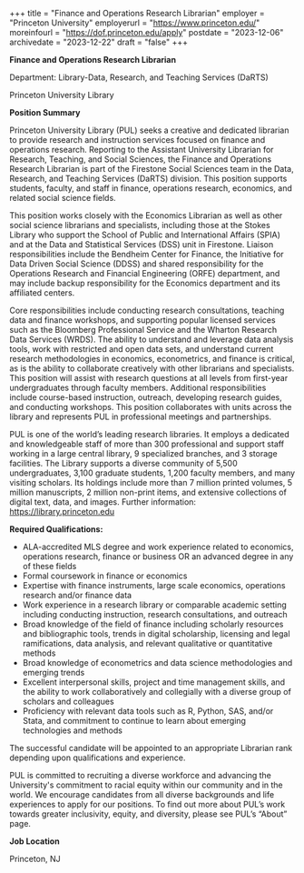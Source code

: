 +++
title = "Finance and Operations Research Librarian"
employer = "Princeton University"
employerurl = "https://www.princeton.edu/"
moreinfourl = "https://dof.princeton.edu/apply"
postdate = "2023-12-06"
archivedate = "2023-12-22"
draft = "false"
+++

**Finance and Operations Research Librarian**

Department:    Library-Data, Research, and Teaching Services (DaRTS)

Princeton University Library

**Position Summary** 

Princeton University Library (PUL) seeks a creative and dedicated librarian to provide research and instruction services focused on finance and operations research.  Reporting to the Assistant University Librarian for Research, Teaching, and Social Sciences, the Finance and Operations Research Librarian is part of the Firestone Social Sciences team in the Data, Research, and Teaching Services (DaRTS) division. This position supports students, faculty, and staff in finance, operations research, economics, and related social science fields. 

This position works closely with the Economics Librarian as well as other social science librarians and specialists, including those at the Stokes Library who support the School of Public and International Affairs (SPIA) and at the Data and Statistical Services (DSS) unit in Firestone. Liaison responsibilities include the Bendheim Center for Finance, the Initiative for Data Driven Social Science (DDSS) and shared responsibility for the Operations Research and Financial Engineering (ORFE) department, and may include backup responsibility for the Economics department and its affiliated centers.

Core responsibilities include conducting research consultations, teaching data and finance workshops, and supporting popular licensed services such as the Bloomberg Professional Service and the Wharton Research Data Services (WRDS). The ability to understand and leverage data analysis tools, work with restricted and open data sets, and understand current research methodologies in economics, econometrics, and finance is critical, as is the ability to collaborate creatively with other librarians and specialists. This position will assist with research questions at all levels from first-year undergraduates through faculty members. Additional responsibilities include course-based instruction, outreach, developing research guides, and conducting workshops. This position collaborates with units across the library and represents PUL in professional meetings and partnerships.

PUL is one of the world’s leading research libraries. It employs a dedicated and knowledgeable staff of more than 300 professional and support staff working in a large central library, 9 specialized branches, and 3 storage facilities. The Library supports a diverse community of 5,500 undergraduates, 3,100 graduate students, 1,200 faculty members, and many visiting scholars. Its holdings include more than 7 million printed volumes, 5 million manuscripts, 2 million non-print items, and extensive collections of digital text, data, and images. Further information: https://library.princeton.edu 

**Required Qualifications:**

- ALA-accredited MLS degree and work experience related to economics, operations research, finance or business OR an advanced degree in any of these fields
- Formal coursework in finance or economics
- Expertise with finance instruments, large scale economics, operations research and/or finance data
- Work experience in a research library or comparable academic setting including conducting instruction, research consultations, and outreach
- Broad knowledge of the field of finance including scholarly resources and bibliographic tools, trends in digital scholarship, licensing and legal ramifications, data analysis, and relevant qualitative or quantitative methods
- Broad knowledge of econometrics and data science methodologies and emerging trends
- Excellent interpersonal skills, project and time management skills, and the ability to work collaboratively and collegially with a diverse group of scholars and colleagues
- Proficiency with relevant data tools such as R, Python, SAS, and/or Stata, and commitment to continue to learn about emerging technologies and methods

The successful candidate will be appointed to an appropriate Librarian rank depending upon qualifications and experience. 

PUL is committed to recruiting a diverse workforce and advancing the University's commitment to racial equity within our community and in the world. We encourage candidates from all diverse backgrounds and life experiences to apply for our positions. To find out more about PUL’s work towards greater inclusivity, equity, and diversity, please see PUL’s “About” page.

**Job Location**

Princeton, NJ
